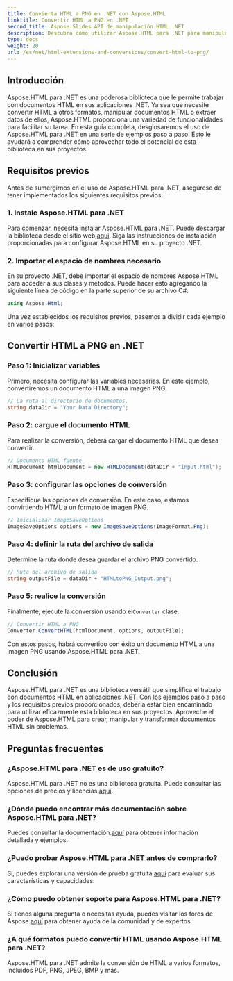 ```yaml
---
title: Convierta HTML a PNG en .NET con Aspose.HTML
linktitle: Convertir HTML a PNG en .NET
second_title: Aspose.Slides API de manipulación HTML .NET
description: Descubra cómo utilizar Aspose.HTML para .NET para manipular y convertir documentos HTML. Guía paso a paso para un desarrollo .NET eficaz.
type: docs
weight: 20
url: /es/net/html-extensions-and-conversions/convert-html-to-png/
---
```


## Introducción

Aspose.HTML para .NET es una poderosa biblioteca que le permite trabajar con documentos HTML en sus aplicaciones .NET. Ya sea que necesite convertir HTML a otros formatos, manipular documentos HTML o extraer datos de ellos, Aspose.HTML proporciona una variedad de funcionalidades para facilitar su tarea. En esta guía completa, desglosaremos el uso de Aspose.HTML para .NET en una serie de ejemplos paso a paso. Esto le ayudará a comprender cómo aprovechar todo el potencial de esta biblioteca en sus proyectos.

## Requisitos previos

Antes de sumergirnos en el uso de Aspose.HTML para .NET, asegúrese de tener implementados los siguientes requisitos previos:

### 1. Instale Aspose.HTML para .NET

 Para comenzar, necesita instalar Aspose.HTML para .NET. Puede descargar la biblioteca desde el sitio web,[aquí](https://releases.aspose.com/html/net/). Siga las instrucciones de instalación proporcionadas para configurar Aspose.HTML en su proyecto .NET.

### 2. Importar el espacio de nombres necesario

En su proyecto .NET, debe importar el espacio de nombres Aspose.HTML para acceder a sus clases y métodos. Puede hacer esto agregando la siguiente línea de código en la parte superior de su archivo C#:

```csharp
using Aspose.Html;
```

Una vez establecidos los requisitos previos, pasemos a dividir cada ejemplo en varios pasos:

## Convertir HTML a PNG en .NET

### Paso 1: Inicializar variables

Primero, necesita configurar las variables necesarias. En este ejemplo, convertiremos un documento HTML a una imagen PNG.

```csharp
// La ruta al directorio de documentos.
string dataDir = "Your Data Directory";
```

### Paso 2: cargue el documento HTML

Para realizar la conversión, deberá cargar el documento HTML que desea convertir. 

```csharp
// Documento HTML fuente
HTMLDocument htmlDocument = new HTMLDocument(dataDir + "input.html");
```

### Paso 3: configurar las opciones de conversión

Especifique las opciones de conversión. En este caso, estamos convirtiendo HTML a un formato de imagen PNG.

```csharp
// Inicializar ImageSaveOptions
ImageSaveOptions options = new ImageSaveOptions(ImageFormat.Png);
```

### Paso 4: definir la ruta del archivo de salida

Determine la ruta donde desea guardar el archivo PNG convertido.

```csharp
// Ruta del archivo de salida
string outputFile = dataDir + "HTMLtoPNG_Output.png";
```

### Paso 5: realice la conversión

 Finalmente, ejecute la conversión usando el`Converter` clase.

```csharp
// Convertir HTML a PNG
Converter.ConvertHTML(htmlDocument, options, outputFile);
```

Con estos pasos, habrá convertido con éxito un documento HTML a una imagen PNG usando Aspose.HTML para .NET.

## Conclusión

Aspose.HTML para .NET es una biblioteca versátil que simplifica el trabajo con documentos HTML en aplicaciones .NET. Con los ejemplos paso a paso y los requisitos previos proporcionados, debería estar bien encaminado para utilizar eficazmente esta biblioteca en sus proyectos. Aproveche el poder de Aspose.HTML para crear, manipular y transformar documentos HTML sin problemas.

## Preguntas frecuentes

### ¿Aspose.HTML para .NET es de uso gratuito?
 Aspose.HTML para .NET no es una biblioteca gratuita. Puede consultar las opciones de precios y licencias.[aquí](https://purchase.aspose.com/buy).

### ¿Dónde puedo encontrar más documentación sobre Aspose.HTML para .NET?
 Puedes consultar la documentación.[aquí](https://reference.aspose.com/html/net/) para obtener información detallada y ejemplos.

### ¿Puedo probar Aspose.HTML para .NET antes de comprarlo?
 Sí, puedes explorar una versión de prueba gratuita.[aquí](https://releases.aspose.com/) para evaluar sus características y capacidades.

### ¿Cómo puedo obtener soporte para Aspose.HTML para .NET?
 Si tienes alguna pregunta o necesitas ayuda, puedes visitar los foros de Aspose.[aquí](https://forum.aspose.com/) para obtener ayuda de la comunidad y de expertos.

### ¿A qué formatos puedo convertir HTML usando Aspose.HTML para .NET?
Aspose.HTML para .NET admite la conversión de HTML a varios formatos, incluidos PDF, PNG, JPEG, BMP y más.